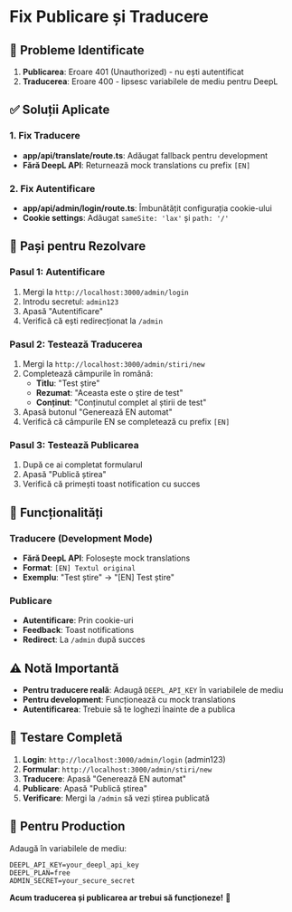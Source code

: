 # Fix Publicare și Traducere

## 🚨 Probleme Identificate

1. **Publicarea**: Eroare 401 (Unauthorized) - nu ești autentificat
2. **Traducerea**: Eroare 400 - lipsesc variabilele de mediu pentru DeepL

## ✅ Soluții Aplicate

### 1. **Fix Traducere**
- **app/api/translate/route.ts**: Adăugat fallback pentru development
- **Fără DeepL API**: Returnează mock translations cu prefix `[EN]`

### 2. **Fix Autentificare**
- **app/api/admin/login/route.ts**: Îmbunătățit configurația cookie-ului
- **Cookie settings**: Adăugat `sameSite: 'lax'` și `path: '/'`

## 🔧 Pași pentru Rezolvare

### **Pasul 1: Autentificare**
1. Mergi la `http://localhost:3000/admin/login`
2. Introdu secretul: `admin123`
3. Apasă "Autentificare"
4. Verifică că ești redirecționat la `/admin`

### **Pasul 2: Testează Traducerea**
1. Mergi la `http://localhost:3000/admin/stiri/new`
2. Completează câmpurile în română:
   - **Titlu**: "Test știre"
   - **Rezumat**: "Aceasta este o știre de test"
   - **Conținut**: "Conținutul complet al știrii de test"
3. Apasă butonul "Generează EN automat"
4. Verifică că câmpurile EN se completează cu prefix `[EN]`

### **Pasul 3: Testează Publicarea**
1. După ce ai completat formularul
2. Apasă "Publică știrea"
3. Verifică că primești toast notification cu succes

## 🎯 Funcționalități

### **Traducere (Development Mode)**
- **Fără DeepL API**: Folosește mock translations
- **Format**: `[EN] Textul original`
- **Exemplu**: "Test știre" → "[EN] Test știre"

### **Publicare**
- **Autentificare**: Prin cookie-uri
- **Feedback**: Toast notifications
- **Redirect**: La `/admin` după succes

## ⚠️ Notă Importantă

- **Pentru traducere reală**: Adaugă `DEEPL_API_KEY` în variabilele de mediu
- **Pentru development**: Funcționează cu mock translations
- **Autentificarea**: Trebuie să te loghezi înainte de a publica

## 🧪 Testare Completă

1. **Login**: `http://localhost:3000/admin/login` (admin123)
2. **Formular**: `http://localhost:3000/admin/stiri/new`
3. **Traducere**: Apasă "Generează EN automat"
4. **Publicare**: Apasă "Publică știrea"
5. **Verificare**: Mergi la `/admin` să vezi știrea publicată

## 🔧 Pentru Production

Adaugă în variabilele de mediu:
```
DEEPL_API_KEY=your_deepl_api_key
DEEPL_PLAN=free
ADMIN_SECRET=your_secure_secret
```

**Acum traducerea și publicarea ar trebui să funcționeze!** 🎉
